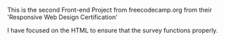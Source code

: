 This is the second Front-end Project from freecodecamp.org from their 'Responsive Web Design Certification'

I have focused on the HTML to ensure that the survey functions properly. 